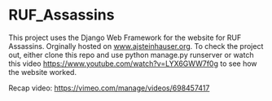 # RUF_Assassins

This project uses the Django Web Framework for the website for RUF Assassins.
Orginally hosted on www.ajsteinhauser.org. To check the project out, either clone this repo and use python manage.py runserver or watch this video https://www.youtube.com/watch?v=LYX6GWW7f0g to see how the website worked.


Recap video: https://vimeo.com/manage/videos/698457417
